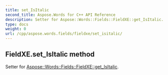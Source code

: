 ```yaml
---
title: set_IsItalic
second_title: Aspose.Words for C++ API Reference
description: Setter for Aspose::Words::Fields::FieldXE::get_IsItalic. 
type: docs
weight: 0
url: /cpp/aspose.words.fields/fieldxe/set_isitalic/
---
```

## FieldXE.set_IsItalic method


Setter for [Aspose::Words::Fields::FieldXE::get_IsItalic](./get_isitalic/).

